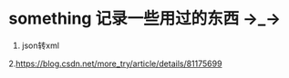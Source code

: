 # something 记录一些用过的东西 ->_->

1. json转xml

2.https://blog.csdn.net/more_try/article/details/81175699
